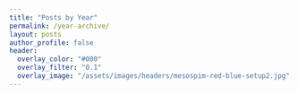 ```yaml
---
title: "Posts by Year"
permalink: /year-archive/
layout: posts
author_profile: false
header:
  overlay_color: "#000"
  overlay_filter: "0.1"
  overlay_image: "/assets/images/headers/mesospim-red-blue-setup2.jpg"
---
```

